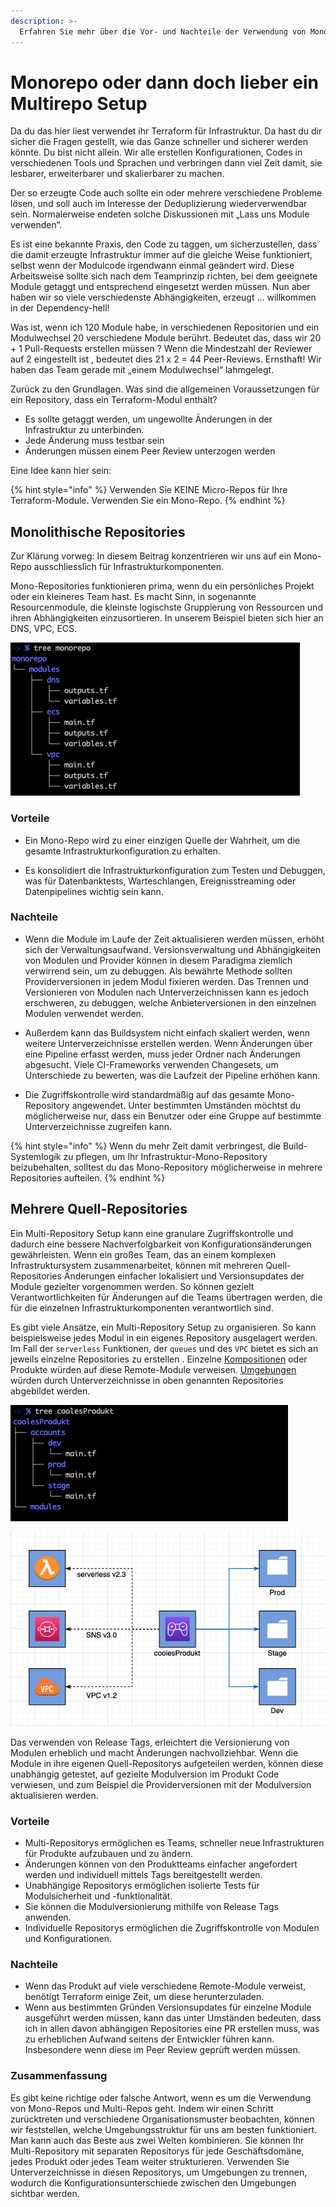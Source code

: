 ```yaml
---
description: >-
  Erfahren Sie mehr über die Vor- und Nachteile der Verwendung von Mono-Repositories und Multi-Repositories sowie den jeweils logischsten Anwendungsfall.
---
```


# Monorepo oder dann doch lieber ein Multirepo Setup
Da du das hier liest verwendet ihr Terraform für Infrastruktur. Da hast du dir sicher die Fragen gestellt, wie das Ganze schneller und sicherer werden könnte.  Du bist nicht allein. Wir alle erstellen Konfigurationen, Codes in verschiedenen Tools und Sprachen und verbringen dann viel Zeit damit, sie lesbarer, erweiterbarer und skalierbarer zu machen.

Der so erzeugte Code auch sollte ein oder mehrere verschiedene Probleme lösen, und soll auch im Interesse der Deduplizierung wiederverwendbar sein. Normalerweise endeten solche Diskussionen mit „Lass uns Module verwenden“.

Es ist eine bekannte Praxis, den Code zu taggen, um sicherzustellen, dass die damit erzeugte Infrastruktur immer auf die gleiche Weise funktioniert, selbst wenn der Modulcode irgendwann einmal geändert wird. Diese Arbeitsweise sollte sich nach dem Teamprinzip richten, bei dem geeignete Module getaggt und entsprechend eingesetzt werden müssen. Nun aber haben wir so viele verschiedenste Abhängigkeiten, erzeugt ... willkommen in der Dependency-hell!

Was ist, wenn ich 120 Module habe, in verschiedenen Repositorien und ein Modulwechsel 20 verschiedene Module berührt. Bedeutet das, dass wir 20 + 1 Pull-Requests erstellen müssen ? Wenn die Mindestzahl der Reviewer auf 2 eingestellt ist , bedeutet dies 21 x 2 = 44 Peer-Reviews. Ernsthaft! Wir haben das Team gerade mit „einem Modulwechsel“ lahmgelegt.

Zurück zu den Grundlagen. Was sind die allgemeinen Voraussetzungen für ein Repository, dass ein Terraform-Modul enthält?
* Es sollte getaggt werden, um ungewollte Änderungen in der Infrastruktur zu unterbinden.
* Jede Änderung muss testbar sein
* Änderungen müssen einem Peer Review unterzogen werden

Eine Idee kann hier sein:

{% hint style="info" %}
Verwenden Sie KEINE Micro-Repos für Ihre Terraform-Module. Verwenden Sie ein Mono-Repo.
{% endhint %}

## Monolithische Repositories
Zur Klärung vorweg: In diesem Beitrag konzentrieren wir uns auf ein Mono-Repo ausschliesslich für Infrastrukturkomponenten.

Mono-Repositories funktionieren prima, wenn du ein persönliches Projekt oder ein kleineres Team hast. Es macht Sinn, in sogenannte Resourcenmodule, die kleinste logischste Gruppierung von Ressourcen und ihren Abhängigkeiten einzusortieren. In unserem Beispiel bieten sich hier an DNS, VPC, ECS.

![Monorepo](/img/monorepo-1.png "Monorepo")

### Vorteile
* Ein Mono-Repo wird zu einer einzigen Quelle der Wahrheit, um die gesamte Infrastrukturkonfiguration zu erhalten.

* Es konsolidiert die Infrastrukturkonfiguration zum Testen und Debuggen, was für Datenbanktests, Warteschlangen, Ereignisstreaming oder Datenpipelines wichtig sein kann.

### Nachteile
* Wenn die Module im Laufe der Zeit aktualisieren werden müssen, erhöht sich der Verwaltungsaufwand. Versionsverwaltung und Abhängigkeiten von Modulen und Provider können in diesem Paradigma ziemlich verwirrend sein, um zu debuggen. Als bewährte Methode sollten Providerversionen in jedem Modul fixieren werden. Das Trennen und Versionieren von Modulen nach Unterverzeichnissen kann es jedoch erschweren, zu debuggen, welche Anbieterversionen in den einzelnen Modulen verwendet werden.

* Außerdem kann das Buildsystem nicht einfach skaliert werden, wenn weitere Unterverzeichnisse erstellen werden. Wenn Änderungen über eine Pipeline erfasst werden, muss jeder Ordner nach Änderungen abgesucht. Viele CI-Frameworks verwenden Changesets, um Unterschiede zu bewerten, was die Laufzeit der Pipeline erhöhen kann.

* Die Zugriffskontrolle wird standardmäßig auf das gesamte Mono-Repository angewendet. Unter bestimmten Umständen möchtst du möglicherweise nur, dass ein Benutzer oder eine Gruppe auf bestimmte Unterverzeichnisse zugreifen kann.

{% hint style="info" %}
Wenn du mehr Zeit damit verbringest, die Build-Systemlogik zu pflegen, um Ihr Infrastruktur-Mono-Repository beizubehalten, solltest du das Mono-Repository möglicherweise in mehrere Repositories aufteilen.
{% endhint %}



## Mehrere Quell-Repositories
Ein Multi-Repository Setup kann eine granulare Zugriffskontrolle und dadurch eine bessere Nachverfolgbarkeit von Konfigurationsänderungen gewährleisten. Wenn ein großes Team, das an einem komplexen Infrastruktursystem zusammenarbeitet, können mit mehreren Quell-Repositories Änderungen einfacher lokalisiert und Versionsupdates der Module gezielter vorgenommen werden. So können gezielt Verantwortlichkeiten für Änderungen auf die Teams übertragen werden, die für die einzelnen Infrastrukturkomponenten verantwortlich sind.

Es gibt viele Ansätze, ein Multi-Repository Setup zu organisieren. So kann beispielsweise jedes Modul in ein eigenes Repository ausgelagert werden. Im Fall der ```serverless``` Funktionen, der ```queues``` und des ```VPC``` bietet es sich an jeweils einzelne Repositories zu erstellen . Einzelne [Kompositionen](schluessel-konzepte/kompositionen.md) oder Produkte würden auf diese Remote-Module verweisen. [Umgebungen](schluessel-konzepte/infrastrukturmodule.md) würden durch Unterverzeichnisse in oben genannten Repositories abgebildet werden.

![Multirepo](/img/multirepo-1.png "Multirepo")

![Multirepo mit Produkt](/img/multirepo-2.png "Multirepo mit Produkt")

Das verwenden von Release Tags, erleichtert die Versionierung von Modulen erheblich und macht Änderungen nachvollziehbar. Wenn die Module in ihre eigenen Quell-Repositorys aufgeteilen werden, können diese unabhängig getestet, auf gezielte Modulversion im Produkt Code verwiesen, und zum Beispiel die Providerversionen mit der Modulversion aktualisieren werden.

### Vorteile
* Multi-Repositorys ermöglichen es Teams, schneller neue Infrastrukturen für Produkte aufzubauen und zu ändern.
* Änderungen können von den Produktteams einfacher angefordert werden und individuell mittels Tags bereitgestellt werden.
* Unabhängige Repositorys ermöglichen isolierte Tests für Modulsicherheit und -funktionalität.
* Sie können die Modulversionierung mithilfe von Release Tags anwenden.
* Individuelle Repositorys ermöglichen die Zugriffskontrolle von Modulen und Konfigurationen.

### Nachteile
* Wenn das Produkt auf viele verschiedene Remote-Module verweist, benötigt Terraform einige Zeit, um diese herunterzuladen.
* Wenn aus bestimmten Gründen Versionsupdates für einzelne Module ausgeführt werden müssen, kann das unter Umständen bedeuten, dass ich in allen davon abhängigen Repositories eine PR erstellen muss, was zu erheblichen Aufwand seitens der Entwickler führen kann. Insbesondere wenn diese im Peer Review geprüft werden müssen.

### Zusammenfassung

Es gibt keine richtige oder falsche Antwort, wenn es um die Verwendung von Mono-Repos und Multi-Repos geht. Indem wir einen Schritt zurücktreten und verschiedene Organisationsmuster beobachten, können wir feststellen, welche Umgebungsstruktur für uns am besten funktioniert. Man kann auch das Beste aus zwei Welten kombinieren. Sie können Ihr Multi-Repository mit separaten Repositorys für jede Geschäftsdomäne, jedes Produkt oder jedes Team weiter strukturieren. Verwenden Sie Unterverzeichnisse in diesen Repositorys, um Umgebungen zu trennen, wodurch die Konfigurationsunterschiede zwischen den Umgebungen sichtbar werden. 
